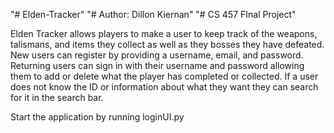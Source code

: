 "# Elden-Tracker" 
"# Author: Dillon Kiernan"
"# CS 457 FInal Project"

Elden Tracker allows players to make a user to keep track of the weapons, talismans, and items
they collect as well as they bosses they have defeated. New users can register by providing a
username, email, and password. Returning users can sign in with their username and password
allowing them to add or delete what the player has completed or collected. If a user does
not know the ID or information about what they want they can search for it in the search bar.

Start the application by running loginUI.py
